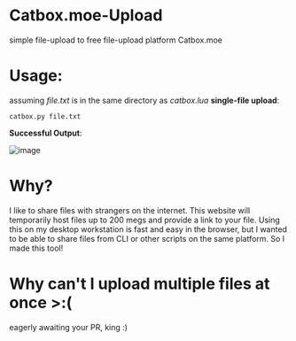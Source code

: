 # Catbox.moe-Upload
simple file-upload to free file-upload platform Catbox.moe
# Usage: 
assuming _file.txt_ is in the same directory as _catbox.lua_
**single-file upload**:
```
catbox.py file.txt 
```
**Successful Output**:

![image](https://user-images.githubusercontent.com/89484281/211171298-2e39f6a3-69b2-477f-a667-875044e2b0b4.png)
# Why? 
I like to share files with strangers on the internet. This website will temporarily host files up to 200 megs and provide a link to your file. 
Using this on my desktop workstation is fast and easy in the browser, but I wanted to be able to share files from CLI or other scripts on the same platform. So I made this tool! 

# Why can't I upload multiple files at once >:(
eagerly awaiting your PR, king :) 
